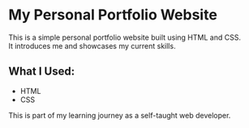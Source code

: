 # My Personal Portfolio Website

This is a simple personal portfolio website built using HTML and CSS.  
It introduces me and showcases my current skills.

## What I Used:
- HTML
- CSS

This is part of my learning journey as a self-taught web developer.
